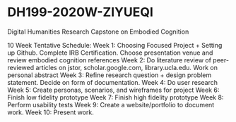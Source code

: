 # DH199-2020W-ZIYUEQI
Digital Humanities Research Capstone on Embodied Cognition 

10 Week Tentative Schedule: 
Week 1: Choosing Focused Project + Setting up Github. Complete IRB Certification. Choose presentation venue and review embodied cognition references 
Week 2: Do literature review of peer-reviewed articles on jstor, scholar.google.com, library.ucla.edu. Work on personal abstract
Week 3: Refine research question + design problem statement. Decide on form of documentation. 
Week 4: Do user research
Week 5: Create personas, scenarios, and wireframes for project
Week 6: Finish low fidelity prototype
Week 7: Finish high fidelity prototype
Week 8: Perform usability tests
Week 9: Create a website/portfolio to document work. 
Week 10: Present work.
